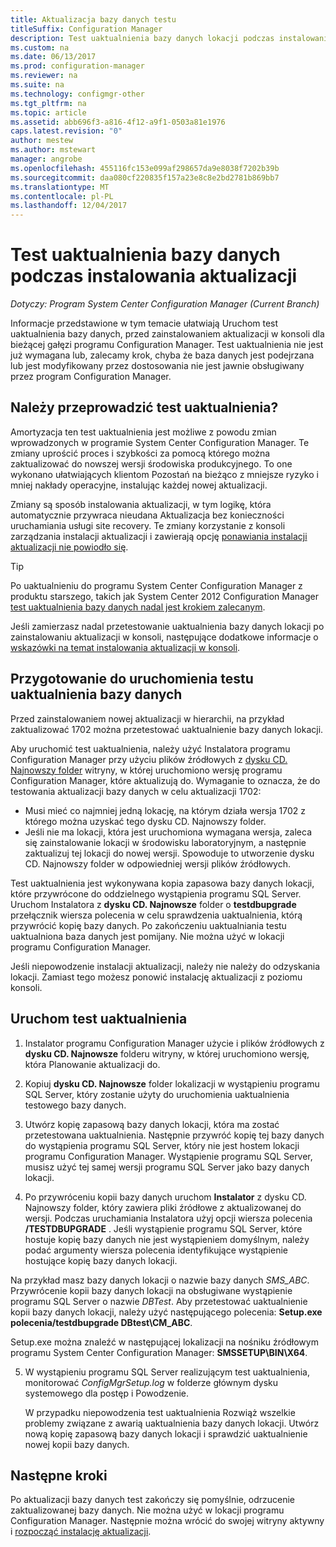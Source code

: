 ```yaml
---
title: Aktualizacja bazy danych testu
titleSuffix: Configuration Manager
description: Test uaktualnienia bazy danych lokacji podczas instalowania aktualizacji programu Configuration Manager.
ms.custom: na
ms.date: 06/13/2017
ms.prod: configuration-manager
ms.reviewer: na
ms.suite: na
ms.technology: configmgr-other
ms.tgt_pltfrm: na
ms.topic: article
ms.assetid: abb696f3-a816-4f12-a9f1-0503a81e1976
caps.latest.revision: "0"
author: mestew
ms.author: mstewart
manager: angrobe
ms.openlocfilehash: 455116fc153e099af298657da9e8038f7202b39b
ms.sourcegitcommit: daa080cf220835f157a23e8c8e2bd2781b869bb7
ms.translationtype: MT
ms.contentlocale: pl-PL
ms.lasthandoff: 12/04/2017
---
```

# <a name="test-the-database-upgrade-when-installing-an-update"></a>Test uaktualnienia bazy danych podczas instalowania aktualizacji

*Dotyczy: Program System Center Configuration Manager (Current Branch)*

Informacje przedstawione w tym temacie ułatwiają Uruchom test uaktualnienia bazy danych, przed zainstalowaniem aktualizacji w konsoli dla bieżącej gałęzi programu Configuration Manager. Test uaktualnienia nie jest już wymagana lub, zalecamy krok, chyba że baza danych jest podejrzana lub jest modyfikowany przez dostosowania nie jest jawnie obsługiwany przez program Configuration Manager.

## <a name="do-i-need-to-run-a-test-upgrade"></a>Należy przeprowadzić test uaktualnienia?
Amortyzacja ten test uaktualnienia jest możliwe z powodu zmian wprowadzonych w programie System Center Configuration Manager. Te zmiany uprościć proces i szybkości za pomocą którego można zaktualizować do nowszej wersji środowiska produkcyjnego. To one wykonano ułatwiających klientom Pozostań na bieżąco z mniejsze ryzyko i mniej nakłady operacyjne, instalując każdej nowej aktualizacji.

Zmiany są sposób instalowania aktualizacji, w tym logikę, która automatycznie przywraca nieudana Aktualizacja bez konieczności uruchamiania usługi site recovery. Te zmiany korzystanie z konsoli zarządzania instalacji aktualizacji i zawierają opcję [ponawiania instalacji aktualizacji nie powiodło się](/sccm/core/servers/manage/install-in-console-updates#bkmk_retry).

> [!TIP]
> Po uaktualnieniu do programu System Center Configuration Manager z produktu starszego, takich jak System Center 2012 Configuration Manager [test uaktualnienia bazy danych nadal jest krokiem zalecanym](/sccm/core/servers/deploy/install/upgrade-to-configuration-manager#a-namebkmktesta-test-the-site-database-upgrade).

Jeśli zamierzasz nadal przetestowanie uaktualnienia bazy danych lokacji po zainstalowaniu aktualizacji w konsoli, następujące dodatkowe informacje o [wskazówki na temat instalowania aktualizacji w konsoli](/sccm/core/servers/manage/install-in-console-updates#a-namebkmkinstalla-install-in-console-updates).

## <a name="prepare-to-run-a-test-database-upgrade"></a>Przygotowanie do uruchomienia testu uaktualnienia bazy danych  
Przed zainstalowaniem nowej aktualizacji w hierarchii, na przykład zaktualizować 1702 można przetestować uaktualnienie bazy danych lokacji.

Aby uruchomić test uaktualnienia, należy użyć Instalatora programu Configuration Manager przy użyciu plików źródłowych z [dysku CD. Najnowszy folder](/sccm/core/servers/manage/the-cd.latest-folder) witryny, w której uruchomiono wersję programu Configuration Manager, które aktualizują do. Wymaganie to oznacza, że do testowania aktualizacji bazy danych w celu aktualizacji 1702:
-   Musi mieć co najmniej jedną lokację, na którym działa wersja 1702 z którego można uzyskać tego dysku CD. Najnowszy folder.
-   Jeśli nie ma lokacji, która jest uruchomiona wymagana wersja, zaleca się zainstalowanie lokacji w środowisku laboratoryjnym, a następnie zaktualizuj tej lokacji do nowej wersji. Spowoduje to utworzenie dysku CD. Najnowszy folder w odpowiedniej wersji plików źródłowych.

Test uaktualnienia jest wykonywana kopia zapasowa bazy danych lokacji, które przywrócone do oddzielnego wystąpienia programu SQL Server.  Uruchom Instalatora z **dysku CD. Najnowsze** folder o **testdbupgrade** przełącznik wiersza polecenia w celu sprawdzenia uaktualnienia, którą przywrócić kopię bazy danych. Po zakończeniu uaktualniania testu uaktualniona baza danych jest pomijany. Nie można użyć w lokacji programu Configuration Manager.

Jeśli niepowodzenie instalacji aktualizacji, należy nie należy do odzyskania lokacji. Zamiast tego możesz ponowić instalację aktualizacji z poziomu konsoli.

##  <a name="run-the-test-upgrade"></a>Uruchom test uaktualnienia    
1.  Instalator programu Configuration Manager użycie i plików źródłowych z **dysku CD. Najnowsze** folderu witryny, w której uruchomiono wersję, która Planowanie aktualizacji do.  

2.  Kopiuj **dysku CD. Najnowsze** folder lokalizacji w wystąpieniu programu SQL Server, który zostanie użyty do uruchomienia uaktualnienia testowego bazy danych.

3.  Utwórz kopię zapasową bazy danych lokacji, która ma zostać przetestowana uaktualnienia. Następnie przywróć kopię tej bazy danych do wystąpienia programu SQL Server, który nie jest hostem lokacji programu Configuration Manager. Wystąpienie programu SQL Server, musisz użyć tej samej wersji programu SQL Server jako bazy danych lokacji.  

4.  Po przywróceniu kopii bazy danych uruchom **Instalator** z dysku CD. Najnowszy folder, który zawiera pliki źródłowe z aktualizowanej do wersji. Podczas uruchamiania Instalatora użyj opcji wiersza polecenia **/TESTDBUPGRADE** . Jeśli wystąpienie programu SQL Server, które hostuje kopię bazy danych nie jest wystąpieniem domyślnym, należy podać argumenty wiersza polecenia identyfikujące wystąpienie hostujące kopię bazy danych lokacji.   

  Na przykład masz bazy danych lokacji o nazwie bazy danych *SMS_ABC*. Przywrócenie kopii bazy danych lokacji na obsługiwane wystąpienie programu SQL Server o nazwie *DBTest*. Aby przetestować uaktualnienie kopii bazy danych lokacji, należy użyć następującego polecenia: **Setup.exe polecenia/testdbupgrade DBtest\CM_ABC**.  

  Setup.exe można znaleźć w następującej lokalizacji na nośniku źródłowym programu System Center Configuration Manager: **SMSSETUP\BIN\X64**.  

5.  W wystąpieniu programu SQL Server realizującym test uaktualnienia, monitorować *ConfigMgrSetup.log* w folderze głównym dysku systemowego dla postęp i Powodzenie.  

     W przypadku niepowodzenia test uaktualnienia Rozwiąż wszelkie problemy związane z awarią uaktualnienia bazy danych lokacji. Utwórz nową kopię zapasową bazy danych lokacji i sprawdzić uaktualnienie nowej kopii bazy danych.  



## <a name="next-steps"></a>Następne kroki
Po aktualizacji bazy danych test zakończy się pomyślnie, odrzucenie zaktualizowanej bazy danych. Nie można użyć w lokacji programu Configuration Manager. Następnie można wrócić do swojej witryny aktywny i [rozpocząć instalację aktualizacji](/sccm/core/servers/manage/install-in-console-updates).
